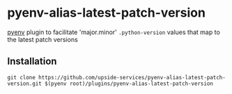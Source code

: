 # pyenv-alias-latest-patch-version
[pyenv](https://github.com/pyenv/pyenv) plugin to facilitate 'major.minor' `.python-version` values that map to the latest patch versions

## Installation
```
git clone https://github.com/upside-services/pyenv-alias-latest-patch-version.git $(pyenv root)/plugins/pyenv-alias-latest-patch-version
```

